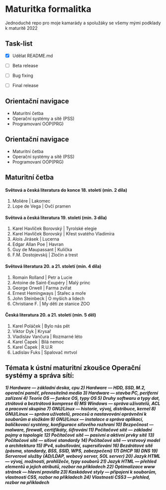 # Maturitka formalitka
Jednoduché repo pro moje kamarády a spolužáky se všemy mými podklady k maturitě 2022

## Task-list
- [x] Udělat README.md
- [ ] Beta release
- [ ] Bug fixing
- [ ] Final release


## Orientační navigace
<ul>
    <li>Maturitní četba</li>
    <li>Operační systémy a sítě (PSS)</li>
    <li>Programovaní OOP(PRG)</li>
</ul>



## Orientační navigace
<ul>
    <li>Maturitní četba</li>
    <li>Operační systémy a sítě (PSS)</li>
    <li>Programovaní OOP(PRG)</li>
</ul>

## Maturitní četba

#### Světová a česká literatura do konce 18. století (min. 2 díla)
<ol>
  <li>Moliére | Lakomec </li>
  <li>Lope de Vega | Ovčí pramen</li>
 </ol>

#### Světová a česká literatura 19. století (min. 3 díla)
 <ol>
 <li>Karel Havlíček Borovský | Tyrolské elegie</li>
  <li>Karel Havlíček Borovský | Křest svatého Vladimíra</li>
  <li>Alois Jirásek | Lucerna</li>
  <li>Edgar Allan Poe | Havran</li>
  <li>Guy de Maupassant | Kulička</li>
  <li>F.M. Dostojevskij | Zločin a trest</li>
  </ol>

#### Světová literatura 20. a 21. století (min. 4 díla)
  <ol>
  <li>Romain Rolland | Petr a Lucie</li>
  <li>Antoine de Saint-Exupéry | Malý princ</li>
  <li>George Orwell | Farma zvířat</li>
  <li>Ernest Hemingways | Stařec a moře</li>
  <li>John Steinbeck | O myších a lidech </li>
  <li>Christiane F. | My děti ze stanice ZOO</li>
  </ol>

#### Česká literatura 20. a 21. století (min. 5 děl)

  <ol>
  <li>Karel Poláček | Bylo nás pět</li>
  <li>Viktor Dyk | Krysař</li>
  <li>Vladislav Vančura | Rozmarné léto</li>
  <li>Karel Čapek | Bilá nemoc</li>
  <li>Karel Čapek | R.U.R</li>
  <li>Ladislav Fuks | Spalovač mrtvol</li>
  </ol>

## Témata k ústní maturitní zkoušce Operační systémy a správa sítí:

  ***1) Hardware — základní deska, cpu
  2) Hardware — HDD, SSD, M.2, operační paměť, přenositelná media
  3) Hardware — stavba PC, periferní zařízení
  4) Teorie OS — funkce OS, typy OS
  5) Druhy softwaru a typy dat, ztrátová a beztrátová komprese
  6) MS Windows — správa uživatelů, ACL a pracovní skupina
  7) GNU/Linux — historie, vývoj, distribuce, kernel
  8) GNU/Linux — správa uživatelů, procesů a nastavování oprávnění k souborům a složkám
  9) GNU/Linux — instalace a správa aplikací, balíčkovací systémy, konfigurace síťového rozhraní
  10) Bezpečnost — malware, firewall, certifikáty, šifrování
  11) Počítačové sítě — základní pojmy a topologie
  12) Počítačové sítě — pasivní a aktivní prvky sítě
  13) Počítačové sítě — síťové standardy
  14) Počítačové sítě — vrstvový model a architektura
  15) IPv4, subsíťování, supersíťování
  16) Bezdrátové sítě (pásma, standardy, BSS, SSID, WPS, zabezpečení)
  17) DHCP
  18) DNS
  19) Serverové služby (AD/LDAP, webový server, SOL server)
  20) Jazyk HTML — vývoj, možnosti, prohlížeče, typy souborů
  21) Jazyk HTML — přehled elementů a jejich atributů, rozbor na příkladech
  22) Optimalizace www stránek — hlavní pravidla
  23) Kaskádové styly — připojení k souborům, vlastnosti CSS, rozbor na příkladech
  24) Vlastnosti CSS3 — přehled, rozbor na příkladech***
